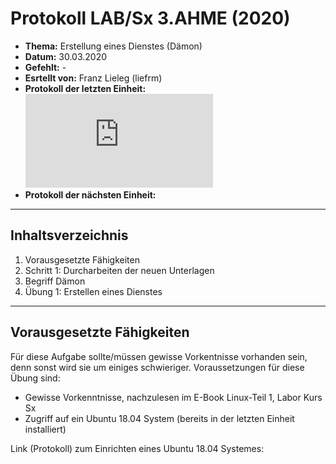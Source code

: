 # Protokoll LAB/Sx 3.AHME (2020)

* **Thema:** Erstellung eines Dienstes (Dämon) 
* **Datum:** 30.03.2020
* **Gefehlt:** -
* **Esrtellt von:** Franz Lieleg (liefrm)
* **Protokoll der letzten Einheit:**![3tes Protokol](https://github.com/HTLMechatronics/m17-3ahme-la1-sx/blob/liefrm17/SxLab%20Protokolle/protokoll-3_liefrm_2020-3-25.md)
* **Protokoll der nächsten Einheit:**

------------------------------------------------------------------------------------------------------------------------
## Inhaltsverzeichnis 

1) Vorausgesetzte Fähigkeiten
1) Schritt 1: Durcharbeiten der neuen Unterlagen 
1) Begriff Dämon
1) Übung 1: Erstellen eines Dienstes

------------------------------------------------------------------------------------------------------------------------------
## Vorausgesetzte Fähigkeiten

Für diese Aufgabe sollte/müssen gewisse Vorkentnisse vorhanden sein, denn sonst wird sie um einiges schwieriger.
Voraussetzungen für diese Übung sind: 
 * Gewisse Vorkenntnisse, nachzulesen im E-Book Linux-Teil 1, Labor Kurs Sx
 * Zugriff auf ein Ubuntu 18.04 System (bereits in der letzten Einheit installiert)
 
Link (Protokoll) zum Einrichten eines Ubuntu 18.04 Systemes:
   
  
